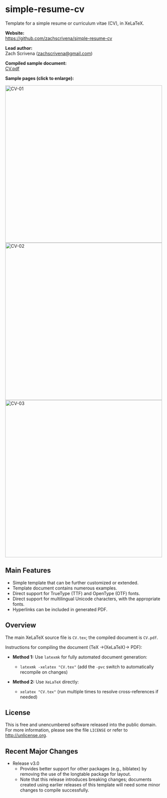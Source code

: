 # simple-resume-cv

Template for a simple resume or curriculum vitae (CV), in XeLaTeX.

**Website:**<br>
https://github.com/zachscrivena/simple-resume-cv

**Lead author:**<br>
Zach Scrivena (zachscrivena@gmail.com)

**Compiled sample document:**<br>
[CV.pdf](https://raw.githubusercontent.com/zachscrivena/simple-resume-cv/master/CV.pdf)

**Sample pages (click to enlarge):**

<img height="500" src="https://raw.githubusercontent.com/zachscrivena/simple-resume-cv/master/Miscellaneous/CV-01.png" alt="CV-01">
<img height="500" src="https://raw.githubusercontent.com/zachscrivena/simple-resume-cv/master/Miscellaneous/CV-02.png" alt="CV-02">
<img height="500" src="https://raw.githubusercontent.com/zachscrivena/simple-resume-cv/master/Miscellaneous/CV-03.png" alt="CV-03">

## Main Features

- Simple template that can be further customized or extended.
- Template document contains numerous examples.
- Direct support for TrueType (TTF) and OpenType (OTF) fonts.
- Direct support for multilingual Unicode characters, with the appropriate fonts.
- Hyperlinks can be included in generated PDF.

## Overview

The main XeLaTeX source file is `CV.tex`; the compiled document is `CV.pdf`.

Instructions for compiling the document (TeX &rarr;(XeLaTeX)&rarr; PDF):

- **Method 1:** Use `latexmk` for fully automated document generation:
	- `latexmk -xelatex "CV.tex"`
	(add the `-pvc` switch to automatically recompile on changes)

- **Method 2:** Use `XeLaTeX` directly:
	- `xelatex "CV.tex"`
	(run multiple times to resolve cross-references if needed)

## License

This is free and unencumbered software released into the public domain.
For more information, please see the file `LICENSE` or refer to <http://unlicense.org>.

## Recent Major Changes

- Release v3.0
	- Provides better support for other packages (e.g., biblatex) by removing the use of the longtable package for layout.
	- Note that this release introduces breaking changes; documents created using earlier releases of this template will need some minor changes to compile successfully.
